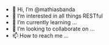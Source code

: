 - 👋 Hi, I’m @mathiasbanda
- 👀 I’m interested in all things RESTful
- 🌱 I’m currently learning ...
- 💞️ I’m looking to collaborate on ...
- 📫 How to reach me ...

<!---
mathiasbanda/mathiasbanda is a ✨ special ✨ repository because its `README.md` (this file) appears on your GitHub profile.
You can click the Preview link to take a look at your changes.
--->
